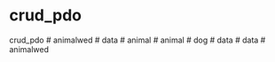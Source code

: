 # crud_pdo
crud_pdo
#   a n i m a l w e d  
 #   d a t a  
 #   a n i m a l  
 #   a n i m a l  
 #   d o g  
 #   d a t a  
 #   d a t a  
 #   a n i m a l w e d  
 